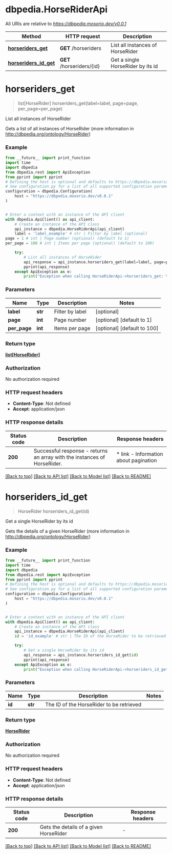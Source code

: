 # dbpedia.HorseRiderApi

All URIs are relative to *https://dbpedia.mosorio.dev/v0.0.1*

Method | HTTP request | Description
------------- | ------------- | -------------
[**horseriders_get**](HorseRiderApi.md#horseriders_get) | **GET** /horseriders | List all instances of HorseRider
[**horseriders_id_get**](HorseRiderApi.md#horseriders_id_get) | **GET** /horseriders/{id} | Get a single HorseRider by its id


# **horseriders_get**
> list[HorseRider] horseriders_get(label=label, page=page, per_page=per_page)

List all instances of HorseRider

Gets a list of all instances of HorseRider (more information in http://dbpedia.org/ontology/HorseRider)

### Example

```python
from __future__ import print_function
import time
import dbpedia
from dbpedia.rest import ApiException
from pprint import pprint
# Defining the host is optional and defaults to https://dbpedia.mosorio.dev/v0.0.1
# See configuration.py for a list of all supported configuration parameters.
configuration = dbpedia.Configuration(
    host = "https://dbpedia.mosorio.dev/v0.0.1"
)


# Enter a context with an instance of the API client
with dbpedia.ApiClient() as api_client:
    # Create an instance of the API class
    api_instance = dbpedia.HorseRiderApi(api_client)
    label = 'label_example' # str | Filter by label (optional)
page = 1 # int | Page number (optional) (default to 1)
per_page = 100 # int | Items per page (optional) (default to 100)

    try:
        # List all instances of HorseRider
        api_response = api_instance.horseriders_get(label=label, page=page, per_page=per_page)
        pprint(api_response)
    except ApiException as e:
        print("Exception when calling HorseRiderApi->horseriders_get: %s\n" % e)
```

### Parameters

Name | Type | Description  | Notes
------------- | ------------- | ------------- | -------------
 **label** | **str**| Filter by label | [optional] 
 **page** | **int**| Page number | [optional] [default to 1]
 **per_page** | **int**| Items per page | [optional] [default to 100]

### Return type

[**list[HorseRider]**](HorseRider.md)

### Authorization

No authorization required

### HTTP request headers

 - **Content-Type**: Not defined
 - **Accept**: application/json

### HTTP response details
| Status code | Description | Response headers |
|-------------|-------------|------------------|
**200** | Successful response - returns an array with the instances of HorseRider. |  * link - Information about pagination <br>  |

[[Back to top]](#) [[Back to API list]](../README.md#documentation-for-api-endpoints) [[Back to Model list]](../README.md#documentation-for-models) [[Back to README]](../README.md)

# **horseriders_id_get**
> HorseRider horseriders_id_get(id)

Get a single HorseRider by its id

Gets the details of a given HorseRider (more information in http://dbpedia.org/ontology/HorseRider)

### Example

```python
from __future__ import print_function
import time
import dbpedia
from dbpedia.rest import ApiException
from pprint import pprint
# Defining the host is optional and defaults to https://dbpedia.mosorio.dev/v0.0.1
# See configuration.py for a list of all supported configuration parameters.
configuration = dbpedia.Configuration(
    host = "https://dbpedia.mosorio.dev/v0.0.1"
)


# Enter a context with an instance of the API client
with dbpedia.ApiClient() as api_client:
    # Create an instance of the API class
    api_instance = dbpedia.HorseRiderApi(api_client)
    id = 'id_example' # str | The ID of the HorseRider to be retrieved

    try:
        # Get a single HorseRider by its id
        api_response = api_instance.horseriders_id_get(id)
        pprint(api_response)
    except ApiException as e:
        print("Exception when calling HorseRiderApi->horseriders_id_get: %s\n" % e)
```

### Parameters

Name | Type | Description  | Notes
------------- | ------------- | ------------- | -------------
 **id** | **str**| The ID of the HorseRider to be retrieved | 

### Return type

[**HorseRider**](HorseRider.md)

### Authorization

No authorization required

### HTTP request headers

 - **Content-Type**: Not defined
 - **Accept**: application/json

### HTTP response details
| Status code | Description | Response headers |
|-------------|-------------|------------------|
**200** | Gets the details of a given HorseRider |  -  |

[[Back to top]](#) [[Back to API list]](../README.md#documentation-for-api-endpoints) [[Back to Model list]](../README.md#documentation-for-models) [[Back to README]](../README.md)

